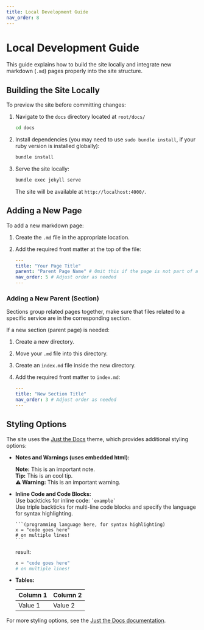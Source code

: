 ```yaml
---
title: Local Development Guide
nav_order: 8
---
```

# Local Development Guide  

This guide explains how to build the site locally and integrate new markdown (`.md`) pages properly into the site structure.  

## Building the Site Locally  

To preview the site before committing changes:  

1. Navigate to the `docs` directory located at `root/docs/`
   ```sh
   cd docs
   ```  
2. Install dependencies (you may need to use `sudo bundle install`, if your ruby version is installed globally):
   ```sh
   bundle install
   ```  
3. Serve the site locally:
   ```sh
   bundle exec jekyll serve
   ```  
   The site will be available at `http://localhost:4000/`.

## Adding a New Page

To add a new markdown page:

1. Create the `.md` file in the appropriate location.
2. Add the required front matter at the top of the file:

   ```yaml
   ---
   title: "Your Page Title"
   parent: "Parent Page Name" # Omit this if the page is not part of a section
   nav_order: 5 # Adjust order as needed
   ---
   ```  

### Adding a New Parent (Section)
 <div class="note">
    Sections group related pages together, make sure that files related to a specific service are in the corresponding section.
 </div>

If a new section (parent page) is needed:
    
1. Create a new directory.
2. Move your `.md` file into this directory.
3. Create an `index.md` file inside the new directory.
4. Add the required front matter to `index.md`:

   ```yaml
   ---
   title: "New Section Title"
   nav_order: 3 # Adjust order as needed
   ---
   ```  

## Styling Options

The site uses the [Just the Docs](https://just-the-docs.github.io/just-the-docs/) theme, which provides additional styling options:

- **Notes and Warnings (uses embedded html):**

  <div class="note">
    <strong>Note:</strong> This is an important note.
  </div>
  
  <div class="tip">
    <strong>Tip:</strong> This is an cool tip.
  </div>

  <div class="warning">
    <strong>⚠ Warning:</strong> This is an important warning.
  </div>

- **Inline Code and Code Blocks:**  
  Use backticks for inline code: `` `example` ``  
  Use triple backticks for multi-line code blocks and specify the language for syntax highlighting.
  ````
  ```(programming language here, for syntax highlighting)
  x = "code goes here"
  # on multiple lines!
  ```
  ````
  result:
  ```python
  x = "code goes here"
  # on multiple lines!
  ```

- **Tables:**

  | Column 1 | Column 2 |
  |----------|----------|
  | Value 1  | Value 2  |

For more styling options, see the [Just the Docs documentation](https://just-the-docs.github.io/just-the-docs/).